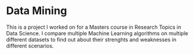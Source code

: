 # Data Mining
This is a project I worked on for a Masters course in Research Topics in Data Science. I compare multiple Machine Learning algorithms on multiple different datasets to find out about their strenghts and weaknesses in different scenarios.
